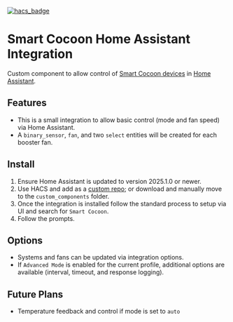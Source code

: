 [![hacs_badge](https://img.shields.io/badge/HACS-Custom-41BDF5.svg?style=for-the-badge)](https://github.com/hacs/integration)
# Smart Cocoon Home Assistant Integration
Custom component to allow control of [Smart Cocoon devices](https://mysmartcocoon.com) in [Home Assistant](https://home-assistant.io).

## Features
- This is a small integration to allow basic control (mode and fan speed) via Home Assistant.
- A `binary_sensor`, `fan`, and two `select` entities will be created for each booster fan.

## Install
1. Ensure Home Assistant is updated to version 2025.1.0 or newer.
2. Use HACS and add as a [custom repo](https://hacs.xyz/docs/faq/custom_repositories); or download and manually move to the `custom_components` folder.
3. Once the integration is installed follow the standard process to setup via UI and search for `Smart Cocoon`.
4. Follow the prompts.

## Options
- Systems and fans can be updated via integration options.
- If `Advanced Mode` is enabled for the current profile, additional options are available (interval, timeout, and response logging).

## Future Plans
- Temperature feedback and control if mode is set to `auto`
